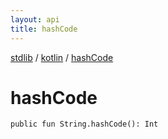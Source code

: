 ```yaml
---
layout: api
title: hashCode
---
```

[stdlib](../index.html) / [kotlin](index.html) / [hashCode](hashCode.html)

# hashCode

```
public fun String.hashCode(): Int
```
